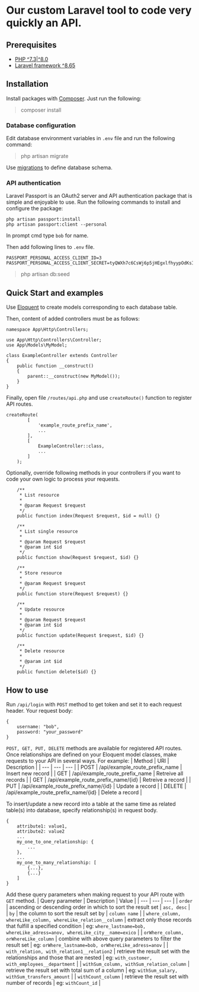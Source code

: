 # Our custom Laravel tool to code very quickly an API.

## Prerequisites

* [PHP ^7.3|^8.0](https://www.php.net/downloads.php)
* [Laravel framework ^8.65](https://laravel.com/docs/8.x)

## Installation

Install packages with [Composer](https://getcomposer.org/).
Just run the following:
> composer install

### Database configuration

Edit database environment variables in `.env` file and run the following command:
> php artisan migrate

Use [migrations](https://laravel.com/docs/8.x/migrations) to define database schema.

### API authentication

Laravel Passport is an OAuth2 server and API authentication package that is simple and enjoyable to use. Run the following commands to install and configure the package:
```
php artisan passport:install
php artisan passport:client --personal
```
In prompt cmd type `bob` for name.

Then add following lines to `.env` file.
```
PASSPORT_PERSONAL_ACCESS_CLIENT_ID=3
PASSPORT_PERSONAL_ACCESS_CLIENT_SECRET=tyQWXh7c6CsWj6p5jHEgxlfhyypOdKsIQIieicBh
```

> php artisan db:seed

## Quick Start and examples

Use [Eloquent](https://laravel.com/docs/8.x/eloquent) to create models corresponding to each database table.

Then, content of added controllers must be as follows:
```
namespace App\Http\Controllers;

use App\Http\Controllers\Controller;
use App\Models\MyModel;

class ExampleController extends Controller
{
    public function __construct()
    {
        parent::__construct(new MyModel());
    }
}
```

Finally, open file `/routes/api.php` and use `createRoute()` function to register API routes.
```
createRoute(
        [
            'example_route_prefix_name',
            ...
        ],
        [
            ExampleController::class,
            ...
        ]
    );
```

Optionally, override following methods in your controllers if you want to code your own logic to process your requests.

```
    /**
     * List resource
     * 
     * @param Request $request
     */
    public function index(Request $request, $id = null) {}

    /**
     * List single resource
     * 
     * @param Request $request
     * @param int $id
     */
    public function show(Request $request, $id) {}

    /**
     * Store resource
     * 
     * @param Request $request
     */
    public function store(Request $request) {}

    /**
     * Update resource
     *  
     * @param Request $request
     * @param int $id
     */
    public function update(Request $request, $id) {}

    /**
     * Delete resource
     * 
     * @param int $id
     */
    public function delete($id) {}
```

## How to use

Run `/api/login` with `POST` method to get token and set it to each request header. Your request body:
```
{
    username: "bob",
    password: "your_password"
}
```

`POST, GET, PUT, DELETE` methods are available for registered API routes. Once relationships are defined on your Eloquent model classes, make requests to your API in several ways. For example:
| Method | URI | Description |
| --- | --- | --- |
| POST | /api/example_route_prefix_name | Insert new record |
| GET | /api/example_route_prefix_name | Retreive all records |
| GET | /api/example_route_prefix_name/{id} | Retreive a record |
| PUT | /api/example_route_prefix_name/{id} | Update a record |
| DELETE | /api/example_route_prefix_name/{id} | Delete a record |

To insert/update a new record into a table at the same time as related table(s) into database, specify relationship(s) in request body.
```
{
    attribute1: value1,
    attribute2: value2
    ...
    my_one_to_one_relationship: {
        ...
    },
    ...
    my_one_to_many_relationship: [
        {...},
        {...}
    ]
}
```

Add these query parameters when making request to your API route with `GET` method.
| Query parameter | Description | Value |
| --- | --- | --- |
| `order` | ascending or descending order in which to sort the result set | `asc, desc` |
| `by` | the column to sort the result set by | `column name` |
| `where_column, whereLike_column, whereLike_relation__column` | extract only those records that fulfill a specified condition | eg: `where_lastname=bob, whereLike_adress=anov, whereLike_city__name=exico` |
| `orWhere_column, orWhereLike_column` | combine with above query parameters to filter the result set | eg: `orWhere_lastname=bob, orWhereLike_adress=anov` |
| `with_relation, with_relation1__relation2` | retrieve the result set with the relationships and those that are nested | eg: `with_customer, with_employees__department` |
| `withSum_column, withSum_relation_column` | retrieve the result set with total sum of a column | eg: `withSum_salary, withSum_transfers_amount` |
| `withCount_column` | retrieve the result set with number of records | eg: `withCount_id` |
